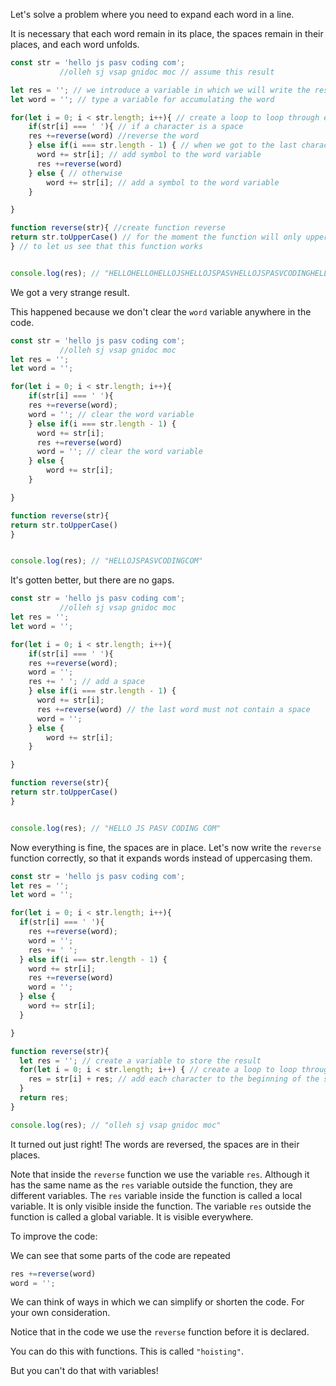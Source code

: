 Let's solve a problem where you need to expand each word in a line.

It is necessary that each word remain in its place, the spaces remain in their places, and each word unfolds.

```javascript
const str = 'hello js pasv coding com';
           //olleh sj vsap gnidoc moc // assume this result

let res = ''; // we introduce a variable in which we will write the result
let word = ''; // type a variable for accumulating the word

for(let i = 0; i < str.length; i++){ // create a loop to loop through each character of the string
    if(str[i] === ' '){ // if a character is a space
    res +=reverse(word) //reverse the word
    } else if(i === str.length - 1) { // when we got to the last character
      word += str[i]; // add symbol to the word variable
      res +=reverse(word) 
    } else { // otherwise
        word += str[i]; // add a symbol to the word variable
    }

}

function reverse(str){ //create function reverse
return str.toUpperCase() // for the moment the function will only uppercase the string
} // to let us see that this function works


console.log(res); // "HELLOHELLOHELLOJSHELLOJSPASVHELLOJSPASVCODINGHELLOJSPASVCODINGCOM"
```
We got a very strange result.

This happened because we don't clear the `word` variable anywhere in the code.

```javascript
const str = 'hello js pasv coding com';
           //olleh sj vsap gnidoc moc   
let res = '';   
let word = '';   

for(let i = 0; i < str.length; i++){    
    if(str[i] === ' '){   
    res +=reverse(word);
    word = ''; // clear the word variable
    } else if(i === str.length - 1) { 
      word += str[i];       
      res +=reverse(word) 
      word = ''; // clear the word variable
    } else { 
        word += str[i];       
    }

}

function reverse(str){             
return str.toUpperCase()               
} 


console.log(res); // "HELLOJSPASVCODINGCOM"
```
It's gotten better, but there are no gaps.

```javascript
const str = 'hello js pasv coding com';
           //olleh sj vsap gnidoc moc   
let res = '';   
let word = '';   

for(let i = 0; i < str.length; i++){    
    if(str[i] === ' '){   
    res +=reverse(word);
    word = '';
    res += ' '; // add a space
    } else if(i === str.length - 1) { 
      word += str[i];       
      res +=reverse(word) // the last word must not contain a space
      word = '';   
    } else { 
        word += str[i];       
    }

}

function reverse(str){             
return str.toUpperCase()               
} 


console.log(res); // "HELLO JS PASV CODING COM"
```
Now everything is fine, the spaces are in place.
Let's now write the `reverse` function correctly, so that it expands words instead of uppercasing them.

```javascript
const str = 'hello js pasv coding com';
let res = '';
let word = '';

for(let i = 0; i < str.length; i++){
  if(str[i] === ' '){
    res +=reverse(word);
    word = '';
    res += ' ';  
  } else if(i === str.length - 1) {
    word += str[i];
    res +=reverse(word)              
    word = '';
  } else {
    word += str[i];
  }

}

function reverse(str){             
  let res = ''; // create a variable to store the result
  for(let i = 0; i < str.length; i++) { // create a loop to loop through each character of the string
    res = str[i] + res; // add each character to the beginning of the string
  }
  return res;
}

console.log(res); // "olleh sj vsap gnidoc moc"
```

It turned out just right! The words are reversed, the spaces are in their places.

Note that inside the `reverse` function we use the variable `res`. Although it has the same name as the `res` variable outside the function, 
they are different variables. The `res` variable inside the function is called a local variable. It is only visible inside the function. The variable `res` outside the function is called a global variable. It is visible everywhere.

To improve the code:

We can see that some parts of the code are repeated

```javascript
res +=reverse(word)              
word = '';
```

We can think of ways in which we can simplify or shorten the code. For your own consideration.

Notice that in the code we use the `reverse` function before it is declared.

You can do this with functions. This is called `"hoisting"`.

But you can't do that with variables!
